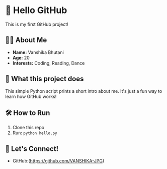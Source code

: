# 👋 Hello GitHub

This is my first GitHub project!

## 👩‍💻 About Me
- **Name:** Vanshika Bhutani  
- **Age:** 20  
- **Interests:** Coding, Reading, Dance 

## 🧾 What this project does
This simple Python script prints a short intro about me. It's just a fun way to learn how GitHub works!

## 🛠️ How to Run
1. Clone this repo
2. Run: `python hello.py`

## 🚀 Let's Connect!
- GitHub:(https://github.com/VANSHIKA-JPG)
